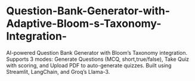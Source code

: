 # Question-Bank-Generator-with-Adaptive-Bloom-s-Taxonomy-Integration-
AI-powered Question Bank Generator with Bloom’s Taxonomy integration. Supports 3 modes: Generate Questions (MCQ, short,true/false), Take Quiz with scoring, and Upload PDF to auto-generate quizzes. Built using Streamlit, LangChain, and Groq’s Llama-3.
